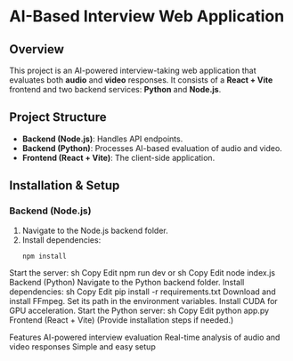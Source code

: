 # AI-Based Interview Web Application

## Overview
This project is an AI-powered interview-taking web application that evaluates both **audio** and **video** responses. It consists of a **React + Vite** frontend and two backend services: **Python** and **Node.js**.

## Project Structure
- **Backend (Node.js)**: Handles API endpoints.  
- **Backend (Python)**: Processes AI-based evaluation of audio and video.  
- **Frontend (React + Vite)**: The client-side application.

## Installation & Setup

### Backend (Node.js)
1. Navigate to the Node.js backend folder.
2. Install dependencies:
   ```sh
   npm install
Start the server:
sh
Copy
Edit
npm run dev
or
sh
Copy
Edit
node index.js
Backend (Python)
Navigate to the Python backend folder.
Install dependencies:
sh
Copy
Edit
pip install -r requirements.txt
Download and install FFmpeg.
Set its path in the environment variables.
Install CUDA for GPU acceleration.
Start the Python server:
sh
Copy
Edit
python app.py
Frontend (React + Vite)
(Provide installation steps if needed.)

Features
AI-powered interview evaluation
Real-time analysis of audio and video responses
Simple and easy setup
